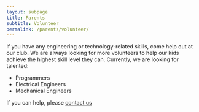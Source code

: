 ```yaml
---
layout: subpage
title: Parents
subtitle: Volunteer
permalink: /parents/volunteer/
---
```


If you have any engineering or technology-related skills, come help out at our club. We are always looking for more volunteers to help our kids achieve the highest skill level they can. Currently, we are looking for talented:

+ Programmers
+ Electrical Engineers
+ Mechanical Engineers

If you can help, please [contact us](/contact/)

<br>
